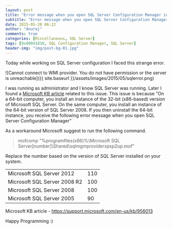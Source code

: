```yaml
---
layout: post
title: "Error message when you open SQL Server Configuration Manager in SQL Server: &quot;Cannot connect to WMI provider. You do not have permission or the server is unreachable&quot;"
subtitle: "Error message when you open SQL Server Configuration Manager in SQL Server: &quot;Cannot connect to WMI provider. You do not have permission or the server is unreachable&quot;"
date: 2015-05-28 06:22
author: "Anuraj"
comments: true
categories: [Miscellaneous, SQL Server]
tags: [0x80041010, SQL Configuration Manager, SQL Server]
header-img: "img/post-bg-01.jpg"
---
```

Today while working on SQL Server configuration I faced this strange error. 

![Cannot connect to WMI provider. You do not have permission or the server is unreachable]({{ site.baseurl }}/assets/images/2015/05/sqlerror.png)

I was running as administrator and I know SQL Server was running. Later I found a <a href="https://support.microsoft.com/en-us/kb/956013" target="_blank">Microsoft KB article</a> related to this issue. This issue is because "On a 64-bit computer, you install an instance of the 32-bit (x86-based) version of Microsoft SQL Server. On the same computer, you install an instance of the 64-bit version of SQL Server 2008. If you then uninstall the 64-bit instance, you receive the following error message when you open SQL Server Configuration Manager"

As a workaround Microsoft suggest to run the following command.


>mofcomp "%programfiles(x86)%\Microsoft SQL Server\[number]\Shared\sqlmgmproviderxpsp2up.mof"



Replace the number based on the version of SQL Server installed on your system.
<table>
<tr><td>Microsoft SQL Server 2012</td><td>110</td></tr>
<tr><td>Microsoft SQL Server 2008 R2</td><td>100</td></tr>
<tr><td>Microsoft SQL Server 2008</td><td>100</td></tr>
<tr><td>Microsoft SQL Server 2005</td><td>90</td></tr>
</table>

Microsoft KB article - <a href="https://support.microsoft.com/en-us/kb/956013" target="_blank">https://support.microsoft.com/en-us/kb/956013</a>

Happy Programming :)
